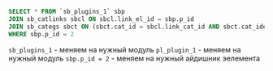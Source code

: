 ```sql
SELECT * FROM `sb_plugins_1` sbp
JOIN sb_catlinks sbcl ON sbcl.link_el_id = sbp.p_id
JOIN sb_categs sbct ON (sbct.cat_id = sbcl.link_cat_id AND sbct.cat_ident = 'pl_plugin_1')
WHERE sbp.p_id = 2
```

`sb_plugins_1` - меняем на нужный модуль
`pl_plugin_1` - меняем на нужный модуль
`sbp.p_id = 2` - меняем на нужный айдишник эелемента
